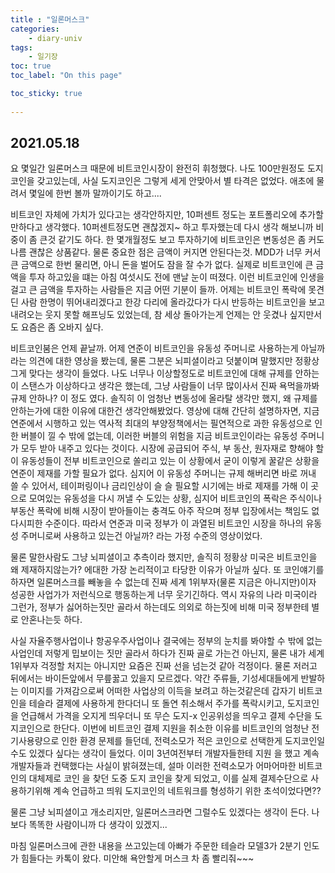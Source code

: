 ```yaml
---
title : "일론머스크"
categories:
    - diary-univ
tags:
    - 일기장
toc: true
toc_label: "On this page"

toc_sticky: true
    
---
```

## 2021.05.18
요 몇일간 일론머스크 때문에 비트코인시장이 완전히 휘청했다.
나도 100만원정도 도지코인을 갖고있는데, 사실 도지코인은 그렇게 세게 안맞아서 별 타격은 없었다. 애초에 물려서 몇일에 한번 볼까 말까이기도 하고....

비트코인 자체에 가치가 있다고는 생각안하지만, 10퍼센트 정도는 포트폴리오에 추가할만하다고 생각했다. 10퍼센트정도면 괜찮겠지~ 하고 투자했는데 다시 생각 해보니까 비중이 좀 큰것 같기도 하다.
한 몇개월정도 보고 투자하기에 비트코인은 변동성은 좀 커도 나름 괜찮은 상품같다.
물론 중요한 점은 금액이 커지면 안된다는것. MDD가 너무 커서 큰 금액으로 한번 물리면, 아니 돈을 벌어도 잠을 잘 수가 없다. 실제로 비트코인에 큰 금액을 투자 하고있을 떄는 아침 여섯시도 전에 맨날 눈이 떠졌다. 이런 비트코인에 인생을 걸고 큰 금액을 투자하는 사람들은 지금 어떤 기분이 들까.
어제는 비트코인 폭락에 못견딘 사람 한명이 뛰어내리겠다고 한강 다리에 올라갔다가 다시 반등하는 비트코인을 보고 내려오는 웃지 못할 해프닝도 있었는데,
참 세상 돌아가는게 언제는 안 웃겼나 싶지만서도 요즘은 좀 오바지 싶다.

비트코인붐은 언제 끝날까. 어제 연준이 비트코인을 유동성 주머니로 사용하는게 아닐까라는 의견에 대한 영상을 봤는데, 물론 그분은 뇌피셜이라고 덧붙이며 말했지만 정황상 그게 맞다는 생각이 들었다.
나도 너무나 이상할정도로 비트코인에 대해 규제를 안하는 이 스탠스가 이상하다고 생각은 했는데,
그냥 사람들이 너무 많이사서 진짜 욕먹을까봐 규제 안하나? 이 정도 였다.
솔직히 이 엄청난 변동성에 올라탈 생각만 했지, 왜 규제를 안하는가에 대한 이유에 대한건 생각안해봤었다.
영상에 대해 간단히 설명하자면, 지금 연준에서 시행하고 있는 역사적 최대의 부양정책에서는 필연적으로 과한 유동성으로 인한 버블이 낄 수 밖에 없는데, 이러한 버블의 위험을 지금 비트코인이라는 유동성 주머니가 모두 받아 내주고 있다는 것이다. 시장에 공급되어 주식, 부 동산, 원자재로 향해야 할 이 유동성들이 전부 비트코인으로 쏠리고 있는 이 상황에서 굳이 이렇게 꿀같은 상황을 연준이 제재를 가할 필요가 없다. 심지어 이 유동성 주머니는 규제 해버리면 바로 꺼내 쓸 수 있어서, 테이퍼링이나 금리인상이 슬 슬 필요할 시기에는 바로 제재를 가해 이 곳으로 모여있는 유동성을 다시 꺼낼 수 도있는 상황, 심지어 비트코인의 폭락은 주식이나 부동산 폭락에 비해 시장이 받아들이는 충격도 아주 작으며 정부 입장에서는 책임도 없다시피한 수준이다. 따라서 연준과 미국 정부가 이 과열된 비트코인 시장을 하나의 유동성 주머니로써 사용하고 있는건 아닐까? 라는 가정 수준의 영상이었다.

물론 말한사람도 그냥 뇌피셜이고 추측이라 했지만,
솔직히 정황상 미국은 비트코인을 왜 제재하지않는가? 에대한 가장 논리적이고 타당한 이유가 아닐까 싶다.
또 코인얘기를 하자면 일론머스크를 빼놓을 수 없는데
진짜 세계 1위부자(물론 지금은 아니지만)이자 성공한 사업가가 저런식으로 행동하는게
너무 웃기긴하다. 역시 자유의 나라 미국이라 그런가, 정부가 싫어하는짓만 골라서 하는데도 의외로 하는짓에 비해 미국 정부한테 별로 안혼나는듯 하다.

사실 자율주행사업이나 항공우주사업이나 결국에는 정부의 눈치를 봐야할 수 밖에 없는 사업인데
저렇게 밉보이는 짓만 골라서 하다가 진짜 골로 가는건 아닌지, 물론 내가 세계 1위부자 걱정할 처지는 아니지만 요즘은 진짜 선을 넘는것 같아 걱정이다. 물론 저러고 뒤에서는 바이든앞에서 무릎꿇고 있을지 모르겠다.
약간 주류들, 기성세대들에게 반발하는 이미지를 가져감으로써 어떠한 사업상의 이득을 보려고 하는것같은데
갑자기 비트코인을 테슬라 결제에 사용하게 한다더니 또 돌연 취소해서 주가를 폭락시키고, 도지코인을 언급해서
가격을 오지게 띄우더니 또 무슨 도지-x 인공위성을 띄우고 결제 수단을 도지코인으로 한단다.
이번에 비트코인 결제 지원을 취소한 이유를 비트코인의 엄청난 전기사용량으로 인한 환경 문제를 들던데,
전력소모가 적은 코인으로 선택한게 도지코인일수도 있겠다 싶다는 생각이 들었다. 이미 3년여전부터 개발자들한테 지원 을 했고 계속 개발자들과 컨택했다는 사실이 밝혀졌는데, 설마 이러한 전력소모가 어마어마한 비트코인의 대체제로 코인 을 찾던 도중 도지 코인을 찾게 되었고, 이를 실제 결제수단으로 사용하기위해 계속 언급하고 띄워 도지코인의 네트워크를 형성하기 위한 초석이었다면??

물론 그냥 뇌피셜이고 개소리지만, 일론머스크라면 그럴수도 있겠다는 생각이 든다. 나보다 똑똑한 사람이니까 다 생각이 있겠지...

마침 일론머스크에 관한 내용을 쓰고있는데
아빠가 주문한 테슬라 모델3가 2분기 인도가 힘들다는 카톡이 왔다. 미안해 욕안할게 머스크 차 좀 빨리줘~~~
